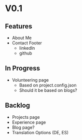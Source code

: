 # V0.1

## Features

- About Me
- Contact Footer
    - linkedIn
    - github

## In Progress

- Volunteering page
    - Based on project.config.json
    - Should it be based on blogs?

## Backlog

- Projects page
- Experience page
- Blog page?
- Translation Options (DE, ES)
